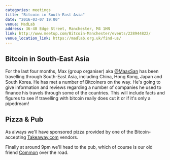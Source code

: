 ```yaml
---
categories: meetings
title: "Bitcoin in South-East Asia"
date: "2016-03-07 19:00"
venue: MadLab
address: 36-40 Edge Street, Manchester, M4 1HN
link: http://www.meetup.com/Bitcoin-Manchester/events/228944822/
venue_location_link: https://madlab.org.uk/find-us/
---
```


## Bitcoin in South-East Asia

For the last four months, Max (group organiser) aka [@MaaxSan][@MaaxSan] has been travelling through South-East Asia, including China, Hong Kong, Japan and South Korea. He has met a number of Bitcoiners on the way. He's going to give information and reviews regarding a number of companies he used to finance his travels through some of the countries. This will include facts and figures to see if travelling with bitcoin really does cut it or if it's only a pipedream!

## Pizza & Pub

As always we'll have sponsored pizza provided by one of the Bitcoin-accepting [Takeaway.com][takeaway] vendors.

Finally at around 9pm we'll head to the pub, which of course is our old friend [Common][common] over the road.

[@MaaxSan]: https://twitter.com/MaaxSan
[takeaway]: http://www.takeaway.com/
[common]: http://www.aplacecalledcommon.co.uk
